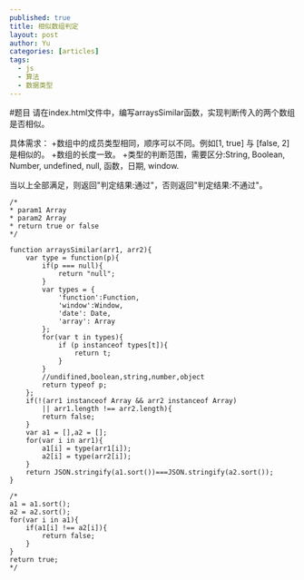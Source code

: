 ```yaml
---
published: true
title: 相似数组判定
layout: post
author: Yu
categories: [articles]
tags: 
  - js
  - 算法
  - 数据类型
---
```

#题目
请在index.html文件中，编写arraysSimilar函数，实现判断传入的两个数组是否相似。

具体需求：
+数组中的成员类型相同，顺序可以不同。例如[1, true] 与 [false, 2]是相似的。
+数组的长度一致。
+类型的判断范围，需要区分:String, Boolean, Number, undefined, null, 函数，日期, window.

当以上全部满足，则返回"判定结果:通过"，否则返回"判定结果:不通过"。

	/*
	* param1 Array
	* param2 Array
	* return true or false
	*/

	function arraysSimilar(arr1, arr2){
	    var type = function(p){
	        if(p === null){
	            return "null";
	        }
	        var types = {
	            'function':Function,
	            'window':Window,
	            'date': Date,
	            'array': Array
	        };
	        for(var t in types){
	            if (p instanceof types[t]){
	                return t;
	            }
	        }
	        //undifined,boolean,string,number,object
	        return typeof p;
	    };
	    if(!(arr1 instanceof Array && arr2 instanceof Array)
	        || arr1.length !== arr2.length){
	        return false;
	    }
	    var a1 = [],a2 = [];
	    for(var i in arr1){
	        a1[i] = type(arr1[i]);
	        a2[i] = type(arr2[i]);
	    }
	    return JSON.stringify(a1.sort())===JSON.stringify(a2.sort());
	}

    /*
    a1 = a1.sort();
    a2 = a2.sort();
    for(var i in a1){
        if(a1[i] !== a2[i]){
            return false;
        }
    }
    return true;
    */

